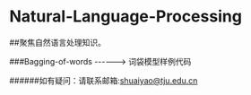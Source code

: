 # Natural-Language-Processing
##聚焦自然语言处理知识。

###Bagging-of-words ------> 词袋模型样例代码

######如有疑问：请联系邮箱:shuaiyao@tju.edu.cn